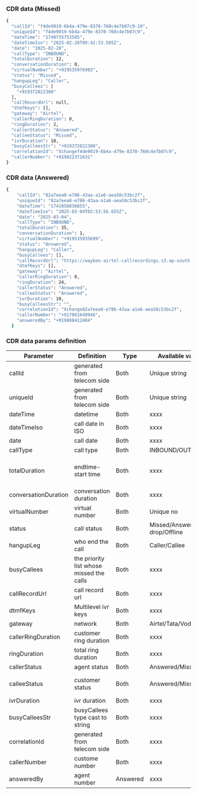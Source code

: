 ### CDR data (Missed)

```bash
{
  "callId": "f4de9019-6b4a-479e-8370-760c4e7b07c9-10",
  "uniqueId": "f4de9019-6b4a-479e-8370-760c4e7b07c9",
  "dateTime": "1740735753505",
  "dateTimeIso": "2025-02-28T09:42:33.505Z",
  "date": "2025-02-28",
  "callType": "INBOUND",
  "totalDuration": 12,
  "conversationDuration": 0,
  "virtualNumber": "+919535976902",
  "status": "Missed",
  "hangupLeg": "Caller",
  "busyCallees": [
    "+919372022300"
  ],
  "callRecordUrl": null,
  "dtmfKeys": [],
  "gateway": "Airtel",
  "callerRingDuration": 0,
  "ringDuration": 2,
  "callerStatus": "Answered",
  "calleeStatus": "Missed",
  "ivrDuration": 10,
  "busyCalleesStr": "+919372022300",
  "correlationId": "Xchangef4de9019-6b4a-479e-8370-760c4e7b07c9",
  "callerNumber": "+919822371632"
}
```

### CDR data (Answered)
```bash
{
    "callId": "82a7eea0-e786-43aa-a1a6-aea58c53bc2f",
    "uniqueId": "82a7eea0-e786-43aa-a1a6-aea58c53bc2f",
    "dateTime": "1741056836655",
    "dateTimeIso": "2025-03-04T02:53:56.655Z",
    "date": "2025-03-04",
    "callType": "INBOUND",
    "totalDuration": 35,
    "conversationDuration": 1,
    "virtualNumber": "+919535935699",
    "status": "Answered",
    "hangupLeg": "Caller",
    "busyCallees": [],
    "callRecordUrl": "https://waybeo-airtel-callrecordings.s3.ap-south-1.amazonaws.com/82a7eea0-e786-43aa-a1a6-aea58c53bc2f.mp3",
    "dtmfKeys": [],
    "gateway": "Airtel",
    "callerRingDuration": 0,
    "ringDuration": 24,
    "callerStatus": "Answered",
    "calleeStatus": "Answered",
    "ivrDuration": 10,
    "busyCalleesStr": "",
    "correlationId": "Xchange82a7eea0-e786-43aa-a1a6-aea58c53bc2f",
    "callerNumber": "+917061649946",
    "answeredBy": "+919888412404"
  }
  ```

### CDR data params definition

| Parameter    | Definition | Type     | Available values | Remarks |  Datatype |
| ------------ | ---------- | -------- | ---------------- | ------- | ------- |
| callId    | generated from telecom side | Both | Unique string | xxxx | string |
| uniqueId    | generated from telecom side | Both | Unique string | xxxx | string |
| dateTime    | datetime | Both | xxxx | xxxx | string |
| dateTimeIso    | call date in ISO | Both | xxxx | xxxx | string |
| date    | call date | Both | xxxx | xxxx | string |
| callType    | call type | Both | INBOUND/OUTBOUND | xxxx | string |
| totalDuration    | endtime-start time | Both | xxxx | in seconds (ivr dur + conversation dur) | integer |
| conversationDuration    | conversation duration | Both | xxxx | in seconds | integer |
| virtualNumber    | virtual number | Both | Unique no | xxxx | string |
| status    | call status | Both | Missed/Answered/IVR drop/Offline | xxxx | Based on requirement |
| hangupLeg    | who end the call | Both | Caller/Callee | xxxx | string |
| busyCallees    | the priority list whose missed the calls | Both | xxxx | xxxx | array |
| callRecordUrl    | call record url | Both | xxxx | xxxx | string |
| dtmfKeys    | Multilevel ivr keys | Both | xxxx | 1-sales, 2-service | array |
| gateway    | network | Both | Airtel/Tata/Vodafone | xxxx | string |
| callerRingDuration    | customer ring duration | Both | xxxx | xxxx | integer |
| ringDuration    | total ring duration | Both | xxxx | xxxx | integer |
| callerStatus    | agent status | Both | Answered/Missed | xxxx | string |
| calleeStatus    | customer status | Both | Answered/Missed | xxxx | Alwasy _Answered_ in inbound |
| ivrDuration    | ivr duration | Both | xxxx | xxxx | integer |
| busyCalleesStr    | busyCallees type cast to string | Both | xxxx | xxxx | string |
| correlationId    | generated from telecom side | Both | xxxx | unique string | string |
| callerNumber    | custome number | Both | xxxx | xxxx | string |
| answeredBy    | agent number | Answered | xxxx | xxxx | string |